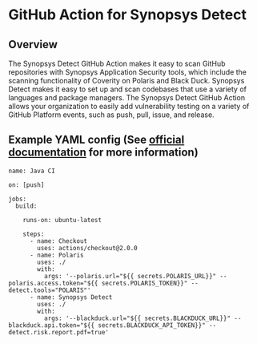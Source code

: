 # GitHub Action for Synopsys Detect

## Overview

The Synopsys Detect GitHub Action makes it easy to scan GitHub repositories with Synopsys Application Security tools, which include the scanning functionality of Coverity on Polaris and Black Duck. Synopsys Detect makes it easy to set up and scan codebases that use a variety of languages and package managers. The Synopsys Detect GitHub Action allows your organization to easily add vulnerability testing on a variety of GitHub Platform events, such as push, pull, issue, and release.

## Example YAML config (See <a href="https://synopsys.atlassian.net/wiki/spaces/PARTNERS/pages/151093290/Synopsys+Detect+GitHub+Action" target="_blank">official documentation</a> for more information)

``` 
name: Java CI

on: [push]

jobs:
  build:

    runs-on: ubuntu-latest
    
    steps:
      - name: Checkout
        uses: actions/checkout@2.0.0
      - name: Polaris
        uses: ./
        with:
          args: '--polaris.url="${{ secrets.POLARIS_URL}}" --polaris.access.token="${{ secrets.POLARIS_TOKEN}}" --detect.tools="POLARIS"'
      - name: Synopsys Detect
        uses: ./
        with:
          args: '--blackduck.url="${{ secrets.BLACKDUCK_URL}}" --blackduck.api.token="${{ secrets.BLACKDUCK_API_TOKEN}}" --detect.risk.report.pdf=true'

```
